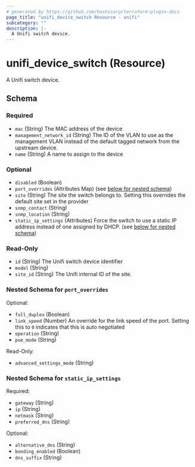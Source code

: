 ```yaml
---
# generated by https://github.com/hashicorp/terraform-plugin-docs
page_title: "unifi_device_switch Resource - unifi"
subcategory: ""
description: |-
  A Unifi switch device.
---
```


# unifi_device_switch (Resource)

A Unifi switch device.



<!-- schema generated by tfplugindocs -->
## Schema

### Required

- `mac` (String) The MAC address of the device
- `management_network_id` (String) The ID of the VLAN to use as the management VLAN instead of the default tagged network from the upstream device.
- `name` (String) A name to assign to the device

### Optional

- `disabled` (Boolean)
- `port_overrides` (Attributes Map) (see [below for nested schema](#nestedatt--port_overrides))
- `site` (String) The site the switch belongs to. Setting this overrides the default site set in the provider
- `snmp_contact` (String)
- `snmp_location` (String)
- `static_ip_settings` (Attributes) Force the switch to use a static IP address instead of one assigned by DHCP. (see [below for nested schema](#nestedatt--static_ip_settings))

### Read-Only

- `id` (String) The Unifi switch device identifier
- `model` (String)
- `site_id` (String) The Unifi internal ID of the site.

<a id="nestedatt--port_overrides"></a>
### Nested Schema for `port_overrides`

Optional:

- `full_duplex` (Boolean)
- `link_speed` (Number) An override for the link speed of the port. Setting this to `0` indicates that this is auto negotiated
- `operation` (String)
- `poe_mode` (String)

Read-Only:

- `advanced_settings_mode` (String)


<a id="nestedatt--static_ip_settings"></a>
### Nested Schema for `static_ip_settings`

Required:

- `gateway` (String)
- `ip` (String)
- `netmask` (String)
- `preferred_dns` (String)

Optional:

- `alternative_dns` (String)
- `bonding_enabled` (Boolean)
- `dns_suffix` (String)

